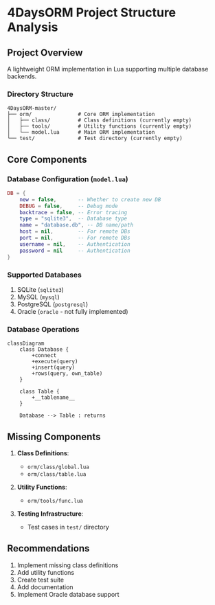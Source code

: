 # 4DaysORM Project Structure Analysis

## Project Overview
A lightweight ORM implementation in Lua supporting multiple database backends.

### Directory Structure
```
4DaysORM-master/
├── orm/               # Core ORM implementation
│   ├── class/         # Class definitions (currently empty)
│   ├── tools/         # Utility functions (currently empty)
│   └── model.lua      # Main ORM implementation
└── test/              # Test directory (currently empty)
```

## Core Components

### Database Configuration (`model.lua`)
```lua
DB = {
    new = false,       -- Whether to create new DB
    DEBUG = false,     -- Debug mode
    backtrace = false, -- Error tracing
    type = "sqlite3",  -- Database type
    name = "database.db", -- DB name/path
    host = nil,        -- For remote DBs
    port = nil,        -- For remote DBs
    username = nil,    -- Authentication
    password = nil     -- Authentication
}
```

### Supported Databases
1. SQLite (`sqlite3`)
2. MySQL (`mysql`)
3. PostgreSQL (`postgresql`)
4. Oracle (`oracle` - not fully implemented)

### Database Operations
```mermaid
classDiagram
    class Database {
        +connect
        +execute(query)
        +insert(query)
        +rows(query, own_table)
    }
    
    class Table {
        +__tablename__
    }
    
    Database --> Table : returns
```

## Missing Components
1. **Class Definitions**:
   - `orm/class/global.lua`
   - `orm/class/table.lua`

2. **Utility Functions**:
   - `orm/tools/func.lua`

3. **Testing Infrastructure**:
   - Test cases in `test/` directory

## Recommendations
1. Implement missing class definitions
2. Add utility functions
3. Create test suite
4. Add documentation
5. Implement Oracle database support